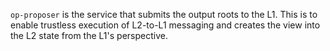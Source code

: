 `op-proposer` is the service that submits the output roots to the L1. This is to enable trustless execution of L2-to-L1 messaging and creates the view into the L2 state from the L1's perspective.